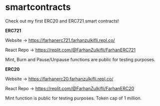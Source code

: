 ﻿# smartcontracts

Check out my first ERC20 and ERC721 smart contracts!

**ERC721**

Website -> https://farhanerc721.farhanzulkifli.repl.co/

React Repo -> https://replit.com/@FarhanZulkifli/FarhanERC721

Mint, Burn and Pause/Unpause functions are public for testing purposes.

**ERC20**

Website -> https://farhanerc20.farhanzulkifli.repl.co/

React Repo -> https://replit.com/@FarhanZulkifli/FarhanERC20

Mint function is public for testing purposes. Token cap of 1 million.

